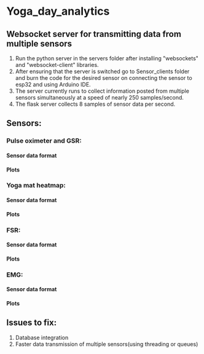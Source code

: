 # Yoga_day_analytics
## Websocket server for transmitting data from multiple sensors
1. Run the python server in the servers folder after installing "websockets" and "websocket-client" libraries.
2. After ensuring that the server is switched go to Sensor_clients folder and burn the code for the desired sensor on connecting the sensor to esp32 and using Arduino IDE.
3. The server currently runs to collect information posted from multiple sensors simultaneously at a speed of nearly 250 samples/second.
4. The flask server collects 8 samples of sensor data per second.
## Sensors:
### Pulse oximeter and GSR:
#### Sensor data format
#### Plots
### Yoga mat heatmap:
#### Sensor data format
#### Plots
### FSR:
#### Sensor data format
#### Plots
### EMG:
#### Sensor data format
#### Plots
## Issues to fix:
1. Database integration
2. Faster data transmission of multiple sensors(using threading or queues)
